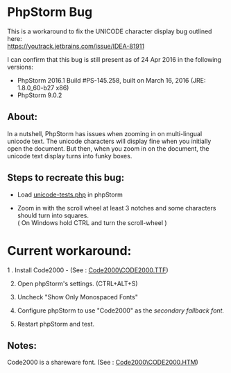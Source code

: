 PhpStorm Bug
===

This is a workaround to fix the UNICODE character display bug outlined here:  
https://youtrack.jetbrains.com/issue/IDEA-81911


I can confirm that this bug is still present  as of 24 Apr 2016 in the following versions:
 
 * PhpStorm 2016.1 Build #PS-145.258, built on March 16, 2016 (JRE: 1.8.0_60-b27 x86)
 * PhpStorm 9.0.2

About:
---
In a nutshell, PhpStorm has issues when zooming in on multi-lingual unicode text. The 
unicode characters will display fine when you initially open the document. But then, when 
you zoom in on the document, the unicode text display turns into funky boxes. 


Steps to recreate this bug:
---
* Load [unicode-tests.php](unicode-tests.php)  in phpStorm

* Zoom in with the scroll wheel at least 3 notches and some characters should turn into squares.  
( On Windows hold CTRL and turn the scroll-wheel )


Current workaround:
===
1 . Install Code2000 - (See : [Code2000\CODE2000.TTF](Code2000/CODE2000.TTF))

2. Open phpStorm's settings. (CTRL+ALT+S)

3. Uncheck "Show Only Monospaced Fonts"

4. Configure phpStorm to use "Code2000" as the *secondary fallback font.*

5. Restart phpStorm and test. 

**Notes:**
---
Code2000 is a shareware font. 
(See : [Code2000\CODE2000.HTM](Code2000/CODE2000.HTM))


